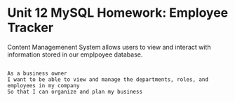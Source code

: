 # Unit 12 MySQL Homework: Employee Tracker

Content Managemenent System allows users to view and interact with information stored in our emplpoyee database.

```

As a business owner
I want to be able to view and manage the departments, roles, and employees in my company
So that I can organize and plan my business

```
